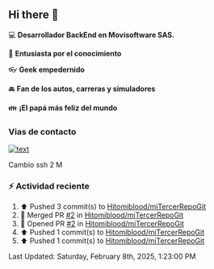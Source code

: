 ## Hi there 👋

:computer: **Desarrollador BackEnd en Movisoftware SAS.**

:pencil: **Entusiasta por el conocimiento**

:eyeglasses: **Geek empedernido**

:oncoming_automobile: **Fan de los autos, carreras y simuladores**

:family: **¡El papá más feliz del mundo**

### Vias de contacto

[![text](https://img.shields.io/badge/LinkedIn-0077B5?style=for-the-badge&logo=linkedin&logoColor=white)](https://www.linkedin.com/in/miguel-santiago-g%C3%B3mez-su%C3%A1rez-83275420b/)

Cambio ssh 2 M

### :zap: Actividad reciente
<!--RECENT_ACTIVITY:start-->
1. ⬆️ Pushed 3 commit(s) to [Hitomiblood/miTercerRepoGit](https://github.com/Hitomiblood/miTercerRepoGit)<br>
2. 🎉 Merged PR [#2](https://github.com/Hitomiblood/miTercerRepoGit/pull/2) in [Hitomiblood/miTercerRepoGit](https://github.com/Hitomiblood/miTercerRepoGit)<br>
3. 💪 Opened PR [#2](https://github.com/Hitomiblood/miTercerRepoGit/pull/2) in [Hitomiblood/miTercerRepoGit](https://github.com/Hitomiblood/miTercerRepoGit)<br>
4. ⬆️ Pushed 1 commit(s) to [Hitomiblood/miTercerRepoGit](https://github.com/Hitomiblood/miTercerRepoGit)<br>
5. ⬆️ Pushed 1 commit(s) to [Hitomiblood/miTercerRepoGit](https://github.com/Hitomiblood/miTercerRepoGit)<br>
<!--RECENT_ACTIVITY:end-->
<!--RECENT_ACTIVITY:last_update-->
Last Updated: Saturday, February 8th, 2025, 1:23:00 PM
<!--RECENT_ACTIVITY:last_update_end-->
